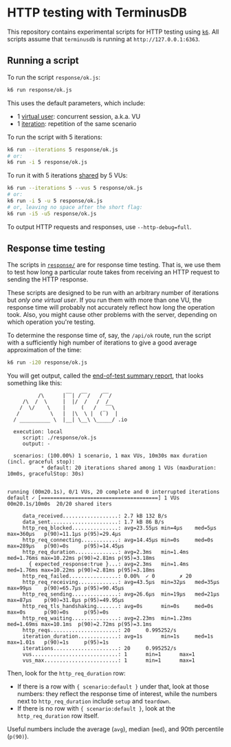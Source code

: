 # HTTP testing with TerminusDB

This repository contains experimental scripts for HTTP testing using [`k6`][].
All scripts assume that `terminusdb` is running at `http://127.0.0.1:6363`.

## Running a script

To run the script `response/ok.js`:

```sh
k6 run response/ok.js
```

This uses the default parameters, which include:
* 1 [virtual user][]: concurrent session, a.k.a. VU
* 1 [iteration][]: repetition of the same scenario

To run the script with 5 iterations:

```sh
k6 run --iterations 5 response/ok.js
# or:
k6 run -i 5 response/ok.js
```

To run it with 5 iterations [shared] by 5 VUs:

```sh
k6 run --iterations 5 --vus 5 response/ok.js
# or:
k6 run -i 5 -u 5 response/ok.js
# or, leaving no space after the short flag:
k6 run -i5 -u5 response/ok.js
```

To output HTTP requests and responses, use `--http-debug=full`.

## Response time testing

The scripts in [`response/`][] are for response time testing. That is, we use
them to test how long a particular route takes from receiving an HTTP request to
sending the HTTP response.

These scripts are designed to be run with an arbitrary number of iterations but
_only one virtual user_. If you run them with more than one VU, the response
time will probably not accurately reflect how long the operation took. Also, you
might cause other problems with the server, depending on which operation you're
testing.

To determine the response time of, say, the `/api/ok` route, run the script with
a sufficiently high number of iterations to give a good average approximation of
the time:

```sh
k6 run -i20 response/ok.js
```

You will get output, called the [end-of-test summary report][], that looks
something like this:

```
          /\      |‾‾| /‾‾/   /‾‾/   
     /\  /  \     |  |/  /   /  /    
    /  \/    \    |     (   /   ‾‾\  
   /          \   |  |\  \ |  (‾)  | 
  / __________ \  |__| \__\ \_____/ .io

  execution: local
     script: ./response/ok.js
     output: -

  scenarios: (100.00%) 1 scenario, 1 max VUs, 10m30s max duration (incl. graceful stop):
           * default: 20 iterations shared among 1 VUs (maxDuration: 10m0s, gracefulStop: 30s)


running (00m20.1s), 0/1 VUs, 20 complete and 0 interrupted iterations
default ✓ [======================================] 1 VUs  00m20.1s/10m0s  20/20 shared iters

     data_received..................: 2.7 kB 132 B/s
     data_sent......................: 1.7 kB 86 B/s
     http_req_blocked...............: avg=23.55µs min=4µs    med=5µs    max=360µs   p(90)=11.1µs p(95)=29.4µs 
     http_req_connecting............: avg=14.45µs min=0s     med=0s     max=289µs   p(90)=0s     p(95)=14.45µs
     http_req_duration..............: avg=2.3ms   min=1.4ms  med=1.76ms max=10.22ms p(90)=2.81ms p(95)=3.18ms 
       { expected_response:true }...: avg=2.3ms   min=1.4ms  med=1.76ms max=10.22ms p(90)=2.81ms p(95)=3.18ms 
     http_req_failed................: 0.00%  ✓ 0        ✗ 20 
     http_req_receiving.............: avg=43.5µs  min=32µs   med=35µs   max=99µs    p(90)=65.7µs p(95)=90.45µs
     http_req_sending...............: avg=26.6µs  min=19µs   med=21µs   max=87µs    p(90)=31.8µs p(95)=49.95µs
     http_req_tls_handshaking.......: avg=0s      min=0s     med=0s     max=0s      p(90)=0s     p(95)=0s     
     http_req_waiting...............: avg=2.23ms  min=1.23ms med=1.69ms max=10.1ms  p(90)=2.72ms p(95)=3.1ms  
     http_reqs......................: 20     0.995252/s
     iteration_duration.............: avg=1s      min=1s     med=1s     max=1.01s   p(90)=1s     p(95)=1s     
     iterations.....................: 20     0.995252/s
     vus............................: 1      min=1      max=1
     vus_max........................: 1      min=1      max=1
```

Then, look for the `http_req_duration` row:

* If there is a row with `{ scenario:default }` under that, look at those
  numbers: they reflect the response time of interest, while the numbers next to
 `http_req_duration` include `setup` and `teardown`.
* If there is no row with `{ scenario:default }`, look at the
  `http_req_duration` row itself.

Useful numbers include the average (`avg`), median (`med`), and 90th percentile
(`p(90)`).


[`k6`]: https://k6.io/
[`response/`]: ./response
[end-of-test summary report]: https://k6.io/docs/getting-started/results-output/#end-of-test-summary-report
[iteration]: https://k6.io/docs/using-k6/options/#iterations
[shared]: https://k6.io/docs/using-k6/scenarios/executors/shared-iterations/
[virtual user]: https://k6.io/docs/using-k6/options/#vus
